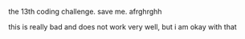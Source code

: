 the 13th coding challenge. save me. afrghrghh

this is really bad and does not work very well, but i am okay with that
